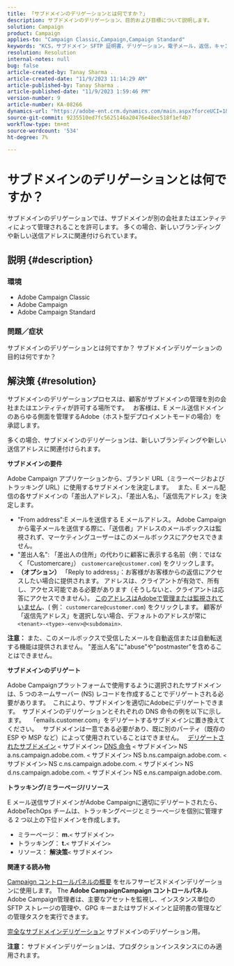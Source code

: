 ```yaml
---
title: 「サブドメインのデリゲーションとは何ですか？」
description: サブドメインのデリゲーション、目的および目標について説明します。
solution: Campaign
product: Campaign
applies-to: "Campaign Classic,Campaign,Campaign Standard"
keywords: "KCS，サブドメイン SFTP 証明書，デリゲーション，電子メール，返信，キャンペーン"
resolution: Resolution
internal-notes: null
bug: false
article-created-by: Tanay Sharma .
article-created-date: "11/9/2023 11:14:29 AM"
article-published-by: Tanay Sharma .
article-published-date: "11/9/2023 1:59:46 PM"
version-number: 9
article-number: KA-08266
dynamics-url: "https://adobe-ent.crm.dynamics.com/main.aspx?forceUCI=1&pagetype=entityrecord&etn=knowledgearticle&id=dbe40925-f17e-ee11-8179-6045bd0065b6"
source-git-commit: 9235510ed7fc5625146a20476e48ec518f1ef4b7
workflow-type: tm+mt
source-wordcount: '534'
ht-degree: 7%

---
```


# サブドメインのデリゲーションとは何ですか？


サブドメインのデリゲーションでは、サブドメインが別の会社またはエンティティによって管理されることを許可します。 多くの場合、新しいブランディングや新しい送信アドレスに関連付けられています。

## 説明 {#description}


### 環境

- Adobe Campaign Classic
- Adobe Campaign
- Adobe Campaign Standard




### 問題／症状

サブドメインのデリゲーションとは何ですか？ サブドメインデリゲーションの目的は何ですか？


## 解決策 {#resolution}


サブドメインのデリゲーションプロセスは、顧客がサブドメインの管理を別の会社またはエンティティが許可する場所です。  
お客様は、E メール送信ドメインのあらゆる側面を管理するAdobe（ホスト型デプロイメントモードの場合）を承認します。

多くの場合、サブドメインのデリゲーションは、新しいブランディングや新しい送信アドレスに関連付けられます。

<b>サブドメインの要件</b>

Adobe Campaign アプリケーションから、ブランド URL（ミラーページおよびトラッキング URL）に使用するサブドメインを決定します。  
また、E メール配信の各サブドメインの「差出人アドレス」、「差出人名」、「返信先アドレス」を決定します。

- &quot;From address&quot;:E メールを送信する E メールアドレス。 Adobe Campaignから電子メールを送信する際に、「送信者」アドレスのメールボックスは監視されず、マーケティングユーザーはこのメールボックスにアクセスできません。
- &quot;差出人名&quot;: 「差出人の住所」の代わりに顧客に表示する名前（例：ではなく「Customercare」） `customercare@customer.com`) をクリックします。
- <b>（オプション）</b> 「Reply to address」：お客様がお客様からの返信にアクセスしたい場合に提供されます。 アドレスは、クライアントが有効で、所有し、アクセス可能である必要があります（そうしないと、クライアントは応答にアクセスできません）。 <u>このアドレスはAdobeで管理または監視されていません</u>、( 例： `customercare@customer.com`) をクリックします。 顧客が「返信先アドレス」を選択しない場合、デフォルトのアドレスが常に `<tenant>-<type>-<env>@<subdomain>`.


<b>注意：</b> また、このメールボックスで受信したメールを自動返信または自動転送する機能は提供されません。 &quot;差出人名&quot;に&quot;abuse&quot;や&quot;postmaster&quot;を含めることはできません。

<b>サブドメインのデリゲート</b>

Adobe Campaignプラットフォームで使用するように選択されたサブドメインは、5 つのネームサーバー (NS) レコードを作成することでデリゲートされる必要があります。 
これにより、サブドメインを適切にAdobeにデリゲートできます。  サブドメインのデリゲーションとそれぞれの DNS 命令の例を以下に示します。  
「emails.customer.com」をデリゲートするサブドメインに置き換えてください。  
サブドメインは一意である必要があり、既に別のパーティ（既存の ESP や MSP など）によって使用されていることはできません。
 
<u>デリゲートされたサブドメイン</u>
`<` サブドメイン`>`
<u>DNS 命令</u>
`<` サブドメイン`>`  NS a.ns.campaign.adobe.com.
`<` サブドメイン`>`  NS b.ns.campaign.adobe.com.
`<` サブドメイン`>`  NS c.ns.campaign.adobe.com.
`<` サブドメイン`>`  NS d.ns.campaign.adobe.com.
`<` サブドメイン`>`  NS e.ns.campaign.adobe.com.

<b>トラッキング/ミラーページ/リソース</b>

E メール送信サブドメインがAdobe Campaignに適切にデリゲートされたら、AdobeTechOps チームは、トラッキングページとミラーページを個別に管理する 2 つ以上の下位ドメインを作成します。

- ミラーページ： <b>m.</b>`<` サブドメイン`>`
- トラッキング： <b>t.</b>`<` サブドメイン`>`
- リソース： <b>解決策</b>`<` サブドメイン`>`




<b>関連する読み物</b>

[Campaign コントロールパネルの概要](https://experienceleague.adobe.com/docs/campaign-classic-learn/control-panel/control-panel-overview.html?lang=ja) をセルフサービスドメインデリゲーションに使用します。 The <b>Adobe CampaignCampaign コントロールパネル</b> Adobe Campaign管理者は、主要なアセットを監視し、インスタンス単位の SFTP ストレージの管理や、GPG キーまたはサブドメインと証明書の管理などの管理タスクを実行できます。

[完全なサブドメインデリゲーション](https://experienceleague.adobe.com/docs/campaign-classic-learn/control-panel/subdomains-and-certificates/subdomain-delegation.html) サブドメインのデリゲーション用。

<b>注意：</b> サブドメインデリゲーションは、プロダクションインスタンスにのみ適用されます。
